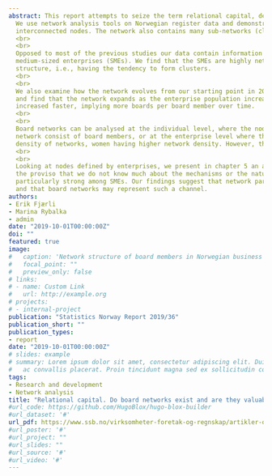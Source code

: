 ```yaml
---
abstract: This report attempts to seize the term relational capital, defined as an enterprise's network participation. 
  We use network analysis tools on Norwegian register data and demonstrate that there indeed exists a network between enterprises, through boards forming
  interconnected nodes. The network also contains many sub-networks (clusters). 
  <br>
  <br>
  Opposed to most of the previous studies our data contain information on small and 
  medium-sized enterprises (SMEs). We find that the SMEs are highly network forming and that this sub-group of enterprises forms a network with a very lumpy 
  structure, i.e., having the tendency to form clusters. 
  <br>
  <br>
  We also examine how the network evolves from our starting point in 2004 to 2017 
  and find that the network expands as the enterprise population increases. Both the number of boards and board members has increased where the former has 
  increased faster, implying more boards per board member over time. 
  <br>
  <br>
  Board networks can be analysed at the individual level, where the nodes in the 
  network consist of board members, or at the enterprise level where the nodes consist of enterprises. At the individual level, we find that gender affects the 
  density of networks, women having higher network density. However, this could possibly be an effect of women's network being smaller than men’s network. 
  <br>
  <br>
  Looking at nodes defined by enterprises, we present in chapter 5 an analysis of how R&D spending is related to an enterprise’s connectedness to the network. On 
  the proviso that we do not know much about the mechanisms or the nature of causal relationships, we find that a high network connectedness has a positive impact on R&D spending. Most interesting, we find that this correspondence is 
  particularly strong among SMEs. Our findings suggest that network participation may add value to enterprises through transmission of information or other incentives to increased R&D effort, 
  and that board networks may represent such a channel.
authors:
- Erik Fjærli
- Marina Rybalka
- admin
date: "2019-10-01T00:00:00Z"
doi: ""
featured: true
image:
#   caption: 'Network structure of board members in Norwegian business sector, 2017'
#   focal_point: ""
#   preview_only: false
# links:
# - name: Custom Link
#   url: http://example.org
# projects:
# - internal-project
publication: "Statistics Norway Report 2019/36"
publication_short: ""
publication_types:
- report  
date: "2019-10-01T00:00:00Z"
# slides: example
# summary: Lorem ipsum dolor sit amet, consectetur adipiscing elit. Duis posuere tellus
#   ac convallis placerat. Proin tincidunt magna sed ex sollicitudin condimentum.
tags:
- Research and development
- Network analysis
title: "Relational capital. Do board networks exist and are they valuable?"
#url_code: https://github.com/HugoBlox/hugo-blox-builder
#url_dataset: '#'
url_pdf: https://www.ssb.no/virksomheter-foretak-og-regnskap/artikler-og-publikasjoner/_attachment/404986?_ts=16eb18e43a8
#url_poster: '#'
#url_project: ""
#url_slides: ""
#url_source: '#'
#url_video: '#'
---
```

